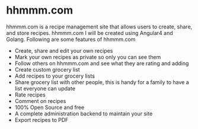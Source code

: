 ﻿# hhmmm.com

hhmmm.com is a recipe management site that allows users to create, share, and store recipes. hhmmm.com I will be created using Angular4 and Golang. Following are some features of hhmmm.com


* Create, share and edit your own recipes
* Mark your own recipes as private so only you can see them
* Follow others on hhmmm.com and see what they are rating and adding
* Create custom grocery list
* Add recipes to your grocery lists
* Share grocery list with other people, this is handy for a family to have a list everyone can update
* Rate recipes
* Comment on recipes
* 100% Open Source and free
* A complete administration backend to maintain your site
* Export recipes to PDF

